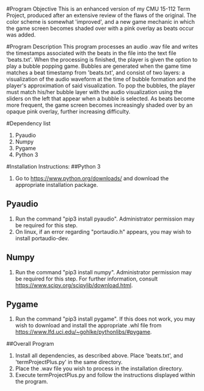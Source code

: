#Program Objective
This is an enhanced version of my CMU 15-112 Term Project, produced after an
extensive review of the flaws of the original. The color scheme is somewhat
'improved', and a new game mechanic in which the game screen becomes shaded over
with a pink overlay as beats occur was added.

#Program Description
This program processes an audio .wav file and writes the timestamps associated
with the beats in the file into the text file 'beats.txt'.
When the processing is finished, the player is given the option to play a bubble
popping game. Bubbles are generated when the game time matches a beat timestamp
from 'beats.txt', and consist of two layers: a visualization of the audio waveform at the time of bubble formation and the player's approximation of said visualization. To pop the bubbles, the player must match his/her bubble layer with the audio visualization using the sliders on the left that appear when a bubble is selected.
As beats become more frequent, the game screen becomes increasingly shaded over
by an opaque pink overlay, further increasing difficulty.

#Dependency list
1. Pyaudio
2. Numpy
3. Pygame
4. Python 3

#Installation Instructions:
##Python 3
1. Go to https://www.python.org/downloads/ and download the appropriate
   installation package.
## Pyaudio
1. Run the command "pip3 install pyaudio". Administrator permission may be
   required for this step.
2. On linux, if an error regarding "portaudio.h" appears, you may wish to
   install portaudio-dev.
## Numpy
1. Run the command "pip3 install numpy". Administrator permission may be
   required for this step. For further information, consult
   https://www.scipy.org/scipylib/download.html.
## Pygame
1. Run the command "pip3 install pygame". If this does not work, you may wish to
   download and install the appropriate .whl file from
   https://www.lfd.uci.edu/~gohlke/pythonlibs/#pygame.

##Overall Program
1. Install all dependencies, as described above. Place 'beats.txt', and 'termProjectPlus.py' in the same directory. 
2. Place the .wav file you wish to process in the installation directory.
3. Execute termProjectPlus.py and follow the instructions displayed within the
   program.

